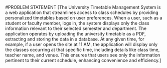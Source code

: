 #PROBLEM STATEMENT
[The University Timetable Management System is a web application that streamlines access to class schedules by providing
personalized timetables based on user preferences. When a user, such as a student or faculty member, logs in, the system
displays only the class information relevant to their selected semester and department. The application operates by uploading the university
timetable as a PDF, extracting and storing the data in a database. At any given time, for example, if a user opens the site at 11 AM, the application
will display only the classes occurring at that specific time, including details like class time, teacher name, and venue. This ensures that users see 
only the information pertinent to their current schedule, enhancing convenience and efficiency.]


